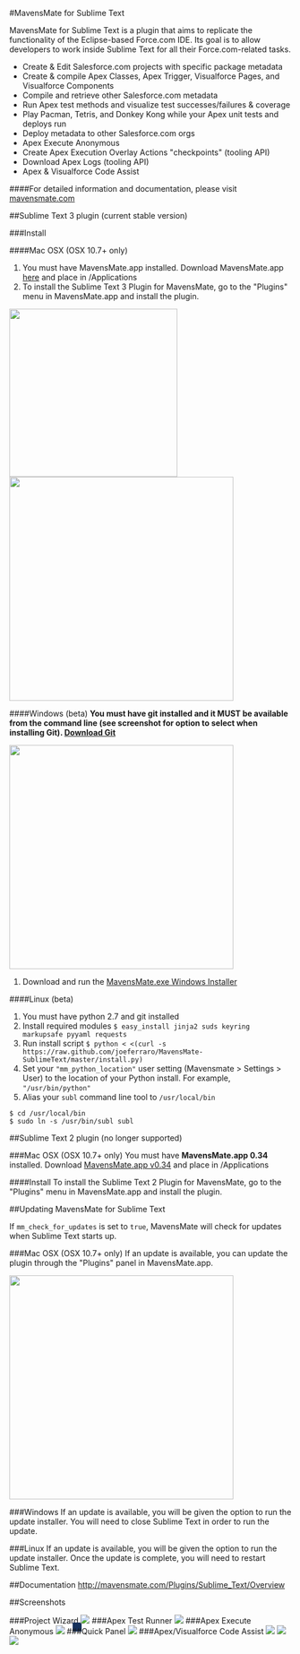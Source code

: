 #MavensMate for Sublime Text

MavensMate for Sublime Text is a plugin that aims to replicate the functionality of the Eclipse-based Force.com IDE. Its goal is to allow developers to work inside Sublime Text for all their Force.com-related tasks.

* Create & Edit Salesforce.com projects with specific package metadata
* Create & compile Apex Classes, Apex Trigger, Visualforce Pages, and Visualforce Components
* Compile and retrieve other Salesforce.com metadata
* Run Apex test methods and visualize test successes/failures & coverage
* Play Pacman, Tetris, and Donkey Kong while your Apex unit tests and deploys run
* Deploy metadata to other Salesforce.com orgs
* Apex Execute Anonymous
* Create Apex Execution Overlay Actions "checkpoints" (tooling API)
* Download Apex Logs (tooling API)
* Apex & Visualforce Code Assist

####For detailed information and documentation, please visit [mavensmate.com][mmcom]


##Sublime Text 3 plugin (current stable version)

###Install

####Mac OSX (OSX 10.7+ only)
1. You must have MavensMate.app installed. Download MavensMate.app [here][mm_download] and place in /Applications
2. To install the Sublime Text 3 Plugin for MavensMate, go to the "Plugins" menu in MavensMate.app and install the plugin.

<img src="http://wearemavens.com/images/mm/plugins-menu.png" width="300"/>

<img src="http://wearemavens.com/images/mm/plugins.png" width="400"/>

####Windows (beta)
**You must have git installed and it MUST be available from the command line (see screenshot for option to select when installing Git). <a href="http://git-scm.com/downloads">Download Git</a>**

<img src="http://cdn.mavensconsulting.com/mavensmate/img/git.png" class="flat doc" style="width:400px;"/>

1. Download and run the <a href="http://push.mavensconsulting.netdna-cdn.com/mavensmate/builds/windows/MavensMate.exe">MavensMate.exe Windows Installer</a>

####Linux (beta)
1. You must have python 2.7 and git installed
2. Install required modules `$ easy_install jinja2 suds keyring markupsafe pyyaml requests`
3. Run install script `$ python < <(curl -s https://raw.github.com/joeferraro/MavensMate-SublimeText/master/install.py)`
4. Set your `"mm_python_location"` user setting (Mavensmate > Settings > User) to the location of your Python install. For example, `"/usr/bin/python"`
5. Alias your `subl` command line tool to `/usr/local/bin`

```
$ cd /usr/local/bin
$ sudo ln -s /usr/bin/subl subl
```

##Sublime Text 2 plugin (no longer supported)

###Mac OSX (OSX 10.7+ only)
You must have **MavensMate.app 0.34** installed. Download [MavensMate.app v0.34][mm_034_download] and place in /Applications

####Install
To install the Sublime Text 2 Plugin for MavensMate, go to the "Plugins" menu in MavensMate.app and install the plugin.

##Updating MavensMate for Sublime Text

If `mm_check_for_updates` is set to `true`, MavensMate will check for updates when Sublime Text starts up.

###Mac OSX (OSX 10.7+ only)
If an update is available, you can update the plugin through the "Plugins" panel in MavensMate.app.

<img src="http://wearemavens.com/images/mm/plugin-update.png" width="400"/>

###Windows
If an update is available, you will be given the option to run the update installer. You will need to close Sublime Text in order to run the update.

###Linux
If an update is available, you will be given the option to run the update installer. Once the update is complete, you will need to restart Sublime Text.

##Documentation
<a href="MavensMate for Sublime Text Documentation">http://mavensmate.com/Plugins/Sublime_Text/Overview</a>

##Screenshots

###Project Wizard
<img src="http://cdn.mavensconsulting.com/mavensmate/img/new-project.png" style="box-shadow:-14px 14px 0 0 #16325c"/>
###Apex Test Runner
<img src="http://cdn.mavensconsulting.com/mavensmate/img/tests.png"/>
###Apex Execute Anonymous
<img src="http://cdn.mavensconsulting.com/mavensmate/img/execute-apex.png"/>
###Quick Panel
<img src="http://wearemavens.com/images/mm/panel.png"/>
###Apex/Visualforce Code Assist
<img src="http://cdn.mavensconsulting.com/mavensmate/img/apex2.png"/>
<img src="http://cdn.mavensconsulting.com/mavensmate/img/vf1.png"/>
<img src="http://cdn.mavensconsulting.com/mavensmate/img/vf2.png"/>

[mm_download]: http://cdn.mavensconsulting.com/mavensmate/builds/MavensMate.zip
[mm_034_download]: http://cdn.mavensconsulting.com/mavensmate/builds/0.34/MavensMate.zip
[mmcom]: http://mavensmate.com/?utm_source=github&utm_medium=st-plugin&utm_campaign=st
